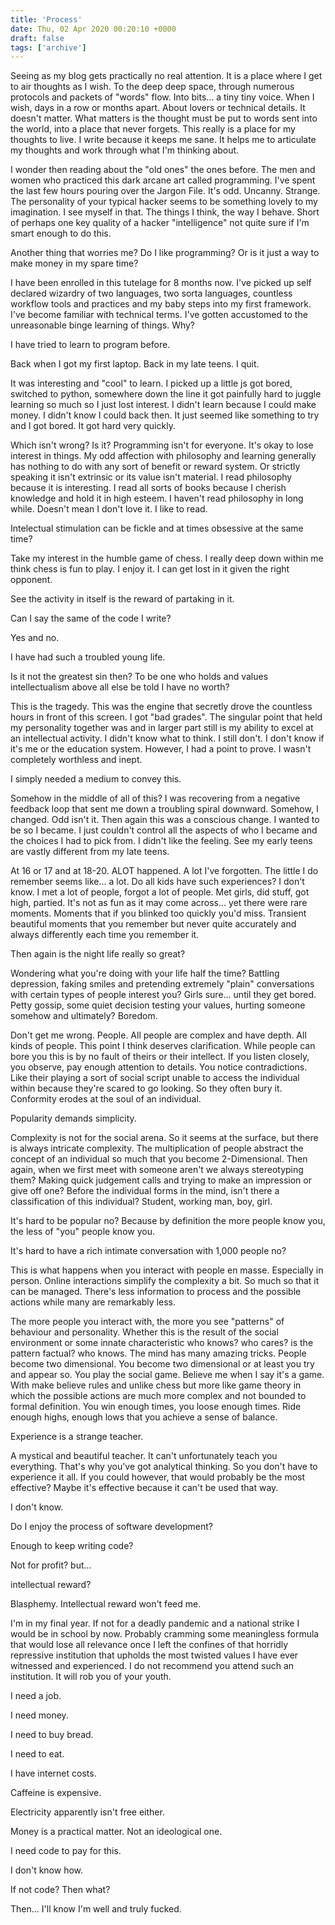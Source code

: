 ```yaml
---
title: 'Process'
date: Thu, 02 Apr 2020 00:20:10 +0000
draft: false
tags: ['archive']
---
```


Seeing as my blog gets practically no real attention. It is a place where I get to air thoughts as I wish. To the deep deep space, through numerous protocols and packets of "words" flow. Into bits... a tiny tiny voice. When I wish, days in a row or months apart. About lovers or technical details. It doesn't matter. What matters is the thought must be put to words sent into the world, into a place that never forgets. This really is a place for my thoughts to live. I write because it keeps me sane. It helps me to articulate my thoughts and work through what I'm thinking about.

I wonder then reading about the "old ones" the ones before. The men and women who practiced this dark arcane art called programming. I've spent the last few hours pouring over the Jargon File. It's odd. Uncanny. Strange. The personality of your typical hacker seems to be something lovely to my imagination. I see myself in that. The things I think, the way I behave. Short of perhaps one key quality of a hacker "intelligence" not quite sure if I'm smart enough to do this.

Another thing that worries me? Do I like programming? Or is it just a way to make money in my spare time?

I have been enrolled in this tutelage for 8 months now. I've picked up self declared wizardry of two languages, two sorta languages, countless workflow tools and practices and my baby steps into my first framework. I've become familiar with technical terms. I've gotten accustomed to the unreasonable binge learning of things. Why?

I have tried to learn to program before.

Back when I got my first laptop. Back in my late teens. I quit.

It was interesting and "cool" to learn. I picked up a little js got bored, switched to python, somewhere down the line it got painfully hard to juggle learning so much so I just lost interest. I didn't learn because I could make money. I didn't know I could back then. It just seemed like something to try and I got bored. It got hard very quickly.

Which isn't wrong? Is it? Programming isn't for everyone. It's okay to lose interest in things. My odd affection with philosophy and learning generally has nothing to do with any sort of benefit or reward system. Or strictly speaking it isn't extrinsic or its value isn't material. I read philosophy because it is interesting. I read all sorts of books because I cherish knowledge and hold it in high esteem. I haven't read philosophy in long while. Doesn't mean I don't love it. I like to read.

Intelectual stimulation can be fickle and at times obsessive at the same time?

Take my interest in the humble game of chess. I really deep down within me think chess is fun to play. I enjoy it. I can get lost in it given the right opponent.

See the activity in itself is the reward of partaking in it.

Can I say the same of the code I write?

Yes and no.

I have had such a troubled young life.

Is it not the greatest sin then? To be one who holds and values intellectualism above all else be told I have no worth?

This is the tragedy. This was the engine that secretly drove the countless hours in front of this screen. I got "bad grades". The singular point that held my personality together was and in larger part still is my ability to excel at an intellectual activity. I didn't know what to think. I still don't. I don't know if it's me or the education system. However, I had a point to prove. I wasn't completely worthless and inept.

I simply needed a medium to convey this.

Somehow in the middle of all of this? I was recovering from a negative feedback loop that sent me down a troubling spiral downward. Somehow, I changed. Odd isn't it. Then again this was a conscious change. I wanted to be so I became. I just couldn't control all the aspects of who I became and the choices I had to pick from. I didn't like the feeling. See my early teens are vastly different from my late teens.

At 16 or 17 and at 18-20. ALOT happened. A lot I've forgotten. The little I do remember seems like... a lot. Do all kids have such experiences? I don't know. I met a lot of people, forgot a lot of people. Met girls, did stuff, got high, partied. It's not as fun as it may come across... yet there were rare moments. Moments that if you blinked too quickly you'd miss. Transient beautiful moments that you remember but never quite accurately and always differently each time you remember it.

Then again is the night life really so great?

Wondering what you're doing with your life half the time? Battling depression, faking smiles and pretending extremely "plain" conversations with certain types of people interest you? Girls sure... until they get bored. Petty gossip, some quiet decision testing your values, hurting someone somehow and ultimately? Boredom.

Don't get me wrong. People. All people are complex and have depth. All kinds of people. This point I think deserves clarification. While people can bore you this is by no fault of theirs or their intellect. If you listen closely, you observe, pay enough attention to details. You notice contradictions. Like their playing a sort of social script unable to access the individual within because they're scared to go looking. So they often bury it. Conformity erodes at the soul of an individual.

Popularity demands simplicity.

Complexity is not for the social arena. So it seems at the surface, but there is always intricate complexity. The multiplication of people abstract the concept of an individual so much that you become 2-Dimensional. Then again, when we first meet with someone aren't we always stereotyping them? Making quick judgement calls and trying to make an impression or give off one? Before the individual forms in the mind, isn't there a classification of this individual? Student, working man, boy, girl.

It's hard to be popular no? Because by definition the more people know you, the less of "you" people know you.

It's hard to have a rich intimate conversation with 1,000 people no?

This is what happens when you interact with people en masse. Especially in person. Online interactions simplify the complexity a bit. So much so that it can be managed. There's less information to process and the possible actions while many are remarkably less.

The more people you interact with, the more you see "patterns" of behaviour and personality. Whether this is the result of the social environment or some innate characteristic who knows? who cares? is the pattern factual? who knows. The mind has many amazing tricks. People become two dimensional. You become two dimensional or at least you try and appear so. You play the social game. Believe me when I say it's a game. With make believe rules and unlike chess but more like game theory in which the possible actions are much more complex and not bounded to formal definition. You win enough times, you loose enough times. Ride enough highs, enough lows that you achieve a sense of balance.

Experience is a strange teacher.

A mystical and beautiful teacher. It can't unfortunately teach you everything. That's why you've got analytical thinking. So you don't have to experience it all. If you could however, that would probably be the most effective? Maybe it's effective because it can't be used that way.

I don't know.

Do I enjoy the process of software development?

Enough to keep writing code?

Not for profit? but...

intellectual reward?

Blasphemy. Intellectual reward won't feed me.

I'm in my final year. If not for a deadly pandemic and a national strike I would be in school by now. Probably cramming some meaningless formula that would lose all relevance once I left the confines of that horridly repressive institution that upholds the most twisted values I have ever witnessed and experienced. I do not recommend you attend such an institution. It will rob you of your youth.

I need a job.

I need money.

I need to buy bread.

I need to eat.

I have internet costs.

Caffeine is expensive.

Electricity apparently isn't free either.

Money is a practical matter. Not an ideological one.

I need code to pay for this.

I don't know how.

If not code? Then what?

Then... I'll know I'm well and truly fucked.